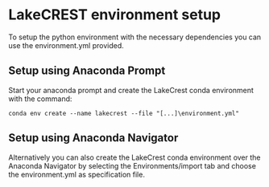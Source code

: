 
# LakeCREST environment setup

To setup the python environment with the necessary dependencies you can use the environment.yml provided.

## Setup using Anaconda Prompt 
Start your anaconda prompt and create the LakeCrest conda environment with the command:

`conda env create --name lakecrest --file "[...]\environment.yml"`

## Setup using Anaconda Navigator
Alternatively you can also create the LakeCrest conda environment over the Anaconda Navigator by selecting the Environments/import tab and choose the environment.yml as specification file.
